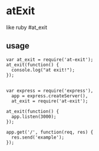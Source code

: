 # atExit

like ruby #at\_exit

## usage

    var at_exit = require('at-exit');
    at_exit(function() {
      console.log("at exit!");
    });


    var express = require('express'),
      app = express.createServer(),
      at_exit = require('at-exit');

    at_exit(function() {
      app.listen(3000);
    });

    app.get('/', function(req, res) {
      res.send('example');
    });
